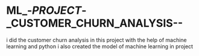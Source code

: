 # ML_-_PROJECT_-_CUSTOMER_CHURN_ANALYSIS--
i did the customer churn analysis in this project with the help of machine learning and python
i also created the model of machine learning in project 
